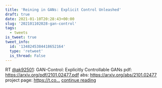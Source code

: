 ```yaml
---
title: 'Reining in GANs: Explicit Control Unleashed'
draft: true
date: 2021-01-10T20:28:43+00:00
slug: '202101102028-gan-control'
tags:
  - tweets
is_tweet: true
tweet_info:
  id: '1348245384418652164'
  type: 'retweet'
  is_thread: False
---
```




RT [@ak92501](https://x.com/ak92501): GAN-Control: Explicitly Controllable GANs
pdf: <https://arxiv.org/pdf/2101.02477.pdf>
abs: <https://arxiv.org/abs/2101.02477>
project page: https://t.co… [continue reading](https://x.com/sytelus/status/1348245384418652164)

